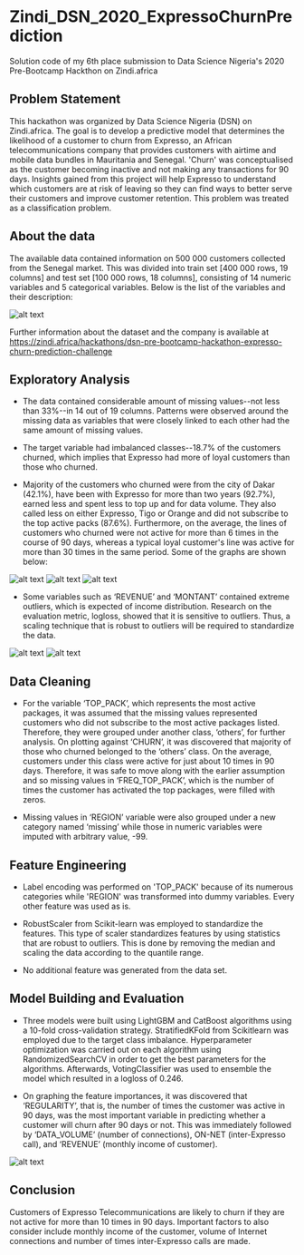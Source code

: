 # Zindi_DSN_2020_ExpressoChurnPrediction
Solution code of my 6th place submission to Data Science Nigeria's 2020 Pre-Bootcamp Hackthon  on Zindi.africa
## Problem Statement
This hackathon was organized by Data Science Nigeria (DSN) on Zindi.africa. The goal is to develop a predictive model that determines the likelihood of a customer to churn from Expresso, an African telecommunications company that provides customers with airtime and mobile data bundles in Mauritania and Senegal. 'Churn' was conceptualised as the customer becoming inactive and not making any transactions for 90 days. Insights gained from this project will help Expresso to understand which customers are at risk of leaving so they can find ways to better serve their customers and improve customer retention. This problem was treated as a classification problem.
## About the data
The available data contained information on 500 000 customers collected from the Senegal market. This was divided into train set [400 000 rows, 19 columns] and test set [100 000 rows, 18 columns], consisting of 14 numeric variables and 5 categorical variables.
Below is the list of the variables and their description:

![alt text](https://github.com/adeyinkaoresanya/Zindi_DSN_2020_ExpressoChurnPrediction/blob/master/variable%20description.PNG "Variable description")

Further information about the dataset and the company is available at https://zindi.africa/hackathons/dsn-pre-bootcamp-hackathon-expresso-churn-prediction-challenge

## Exploratory Analysis
* The data contained considerable amount of missing values--not less than 33%--in 14 out of 19 columns. Patterns were observed around the missing data as variables that were closely linked to each other had the same amount of missing values.

* The target variable had imbalanced classes--18.7% of the customers churned, which implies that Expresso had more of loyal customers than those who churned.

*	Majority of the customers who churned were from the city of Dakar (42.1%), have been with Expresso for more than two years (92.7%), earned less and spent less to top up and for data volume. They also called less on either Expresso, Tigo or Orange and did not subscribe to the top active packs (87.6%). Furthermore, on the average, the lines of customers who churned were not active for more than 6 times in the course of 90 days, whereas a typical loyal customer's line was active for more than 30 times in the same period. Some of the graphs are shown below:

![alt text](https://github.com/adeyinkaoresanya/Zindi_DSN_2020_ExpressoChurnPrediction/blob/master/churn%20vs%20regularity.PNG "churn by regularity")
![alt text](https://github.com/adeyinkaoresanya/Zindi_DSN_2020_ExpressoChurnPrediction/blob/master/churn%20vs%20data%20volume.PNG "churn by data volume")
![alt text](https://github.com/adeyinkaoresanya/Zindi_DSN_2020_ExpressoChurnPrediction/blob/master/churn%20vs%20inter-expresso%20call.PNG "churn by inter-expresso call")

*	Some variables such as ‘REVENUE’ and ‘MONTANT’ contained extreme outliers, which is expected of income distribution. Research on the evaluation metric, logloss, showed that it is sensitive to outliers. Thus, a scaling technique that is robust to outliers will be required to standardize the data.

![alt text](https://github.com/adeyinkaoresanya/Zindi_DSN_2020_ExpressoChurnPrediction/blob/master/churn%20vs%20income.PNG "churn by income")
![alt text](https://github.com/adeyinkaoresanya/Zindi_DSN_2020_ExpressoChurnPrediction/blob/master/churn%20vs%20top-up%20amount.PNG "churn by top-up amount")


## Data Cleaning
*	For the variable ‘TOP_PACK’, which represents the most active packages, it was assumed that the missing values represented customers who did not subscribe to the most active packages listed. Therefore, they were grouped under another class, ‘others’, for further analysis. On plotting against ‘CHURN’, it was discovered that majority of those who churned belonged to the ‘others’ class. On the average, customers under this class were active for just about 10 times in 90 days. Therefore, it was safe to move along with the earlier assumption and so missing values in ‘FREQ_TOP_PACK’, which is the number of times the customer has activated the top packages, were filled with zeros.

*	Missing values in ‘REGION’ variable were also grouped under a new category named ‘missing’ while those in numeric variables were imputed with arbitrary value, -99.

## Feature Engineering

*	Label encoding was performed on 'TOP_PACK' because of its numerous categories while 'REGION' was transformed into dummy variables. Every other feature was used as is.

* RobustScaler from Scikit-learn was employed to standardize the features. This type of scaler standardizes features by using statistics that are robust to outliers. This is done by removing the median and scaling the data according to the quantile range.

*	No additional feature was generated from the data set.

## Model Building and Evaluation

*	Three models were built using LightGBM and CatBoost algorithms using a 10-fold cross-validation strategy. StratifiedKFold from Scikitlearn was employed due to the target class imbalance. Hyperparameter optimization was carried out on each algorithm using RandomizedSearchCV in order to get the best parameters for the algorithms. Afterwards, VotingClassifier was used to ensemble the model which resulted in a logloss of 0.246.

*	On graphing the feature importances, it was discovered that ‘REGULARITY’, that is, the number of times the customer was active in 90 days, was the most important variable in predicting whether a customer will churn after 90 days or not. This was immediately followed by ‘DATA_VOLUME’ (number of connections), ON-NET (inter-Expresso call), and ‘REVENUE’ (monthly income of customer).

![alt text](https://github.com/adeyinkaoresanya/Zindi_DSN_2020_ExpressoChurnPrediction/blob/master/Feature%20importances.png "Feature importances")

## Conclusion
Customers of Expresso Telecommunications are likely to churn if they are not active for more than 10 times in 90 days. Important factors to also consider include monthly income of the customer, volume of Internet connections and number of times inter-Expresso calls are made.

